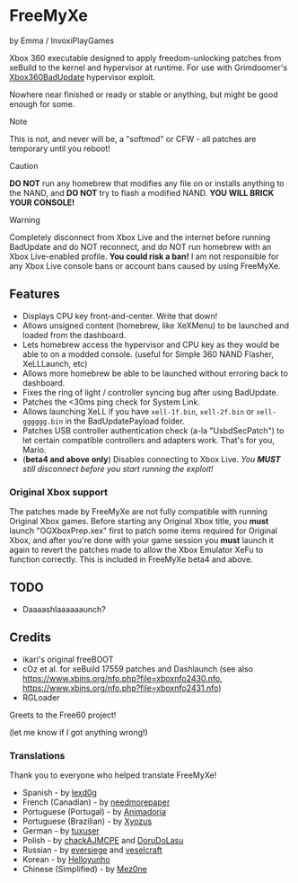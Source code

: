 # FreeMyXe

by Emma / InvoxiPlayGames

Xbox 360 executable designed to apply freedom-unlocking patches from xeBuild
to the kernel and hypervisor at runtime. For use with Grimdoomer's
[Xbox360BadUpdate](https://github.com/grimdoomer/Xbox360BadUpdate) hypervisor
exploit.

Nowhere near finished or ready or stable or anything, but might be good enough
for some.

> [!NOTE]
> This is not, and never will be, a "softmod" or CFW - all patches are temporary
> until you reboot!

> [!CAUTION]
> **DO NOT** run any homebrew that modifies any file on or installs anything to
> the NAND, and **DO NOT** try to flash a modified NAND. **YOU WILL BRICK YOUR
> CONSOLE!**

> [!WARNING] 
> Completely disconnect from Xbox Live and the internet before running BadUpdate
> and do NOT reconnect, and do NOT run homebrew with an Xbox Live-enabled profile.
> **You could risk a ban!**
> I am not responsible for any Xbox Live console bans or account bans caused by
> using FreeMyXe.

## Features

* Displays CPU key front-and-center. Write that down!
* Allows unsigned content (homebrew, like XeXMenu) to be launched and loaded
  from the dashboard.
* Lets homebrew access the hypervisor and CPU key as they would be able to on
  a modded console. (useful for Simple 360 NAND Flasher, XeLLLaunch, etc)
* Allows more homebrew be able to be launched without erroring back to
  dashboard.
* Fixes the ring of light / controller syncing bug after using BadUpdate.
* Patches the <30ms ping check for System Link.
* Allows launching XeLL if you have `xell-1f.bin`, `xell-2f.bin` or 
  `xell-gggggg.bin` in the BadUpdatePayload folder.
* Patches USB controller authentication check (a-la "UsbdSecPatch") to let
  certain compatible controllers and adapters work. That's for you, Mario.
* (**beta4 and above only**) Disables connecting to Xbox Live. *You **MUST**
  still disconnect before you start running the exploit!*

### Original Xbox support

The patches made by FreeMyXe are not fully compatible with running Original Xbox
games. Before starting any Original Xbox title, you **must** launch
"OGXboxPrep.xex" first to patch some items required for Original Xbox, 
and after you're done with your game session you **must** launch it again to revert the patches made 
to allow the Xbox Emulator XeFu to function correctly.
This is included in FreeMyXe beta4 and above.

## TODO

* Daaaashlaaaaaaunch?

## Credits

* ikari's original freeBOOT
* cOz et al. for xeBuild 17559 patches and Dashlaunch
  (see also https://www.xbins.org/nfo.php?file=xboxnfo2430.nfo,
  https://www.xbins.org/nfo.php?file=xboxnfo2431.nfo)
* RGLoader

Greets to the Free60 project!

(let me know if I got anything wrong!)

### Translations

Thank you to everyone who helped translate FreeMyXe!

* Spanish - by [lexd0g](https://github.com/lexd0g)
* French (Canadian) - by [needmorepaper](https://github.com/needmorepaper)
* Portuguese (Portugal) - by [Animadoria](https://github.com/Animadoria)
* Portuguese (Brazilian) - by [Xyozus](https://github.com/Xyozus)
* German - by [tuxuser](https://github.com/tuxuser)
* Polish - by [chackAJMCPE](https://github.com/chackAJMCPE) and [DoruDoLasu](https://github.com/DoruDoLasu)
* Russian - by [eversiege](https://github.com/eversiege) and [veselcraft](https://github.com/veselcraft)
* Korean - by [Helloyunho](https://github.com/Helloyunho)
* Chinese (Simplified) - by [Mez0ne](https://github.com/Mez0ne)
